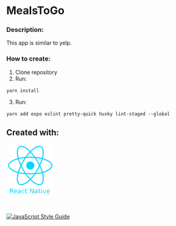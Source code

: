 # MealsToGo

### Description:

This app is similar to yelp.

### How to create:

1. Clone repository
2. Run:

```
yarn install
```

3. Run:

```
yarn add expo eslint pretty-quick husky lint-staged --global
```

## Created with:

<p align="left">
    <img alt="awesome" src="assets/header_logo.png" width="125" />
</p><br/>

[![JavaScript Style Guide](https://img.shields.io/badge/code_style-standard-brightgreen.svg)](https://standardjs.com)
